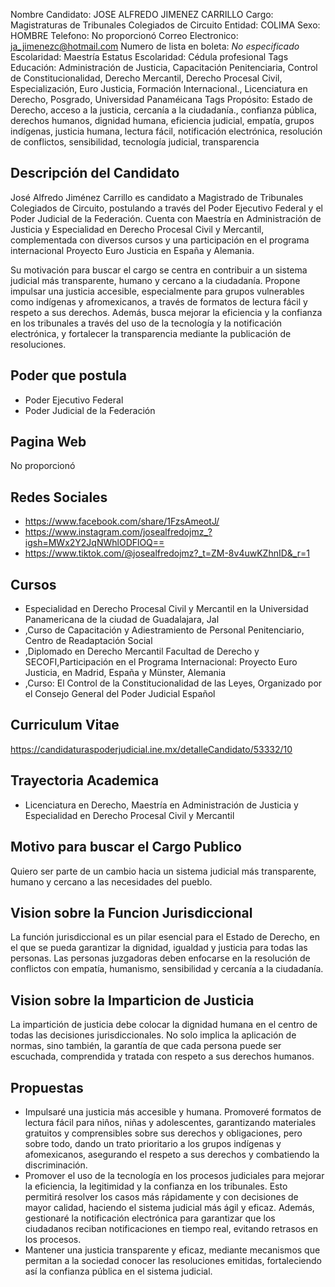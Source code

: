 Nombre Candidato: JOSE ALFREDO JIMENEZ CARRILLO
Cargo: Magistraturas de Tribunales Colegiados de Circuito
Entidad: COLIMA
Sexo: HOMBRE
Telefono: No proporcionó
Correo Electronico: ja_jimenezc@hotmail.com
Numero de lista en boleta: *No especificado*
Escolaridad: Maestría
Estatus Escolaridad: Cédula profesional
Tags Educación: Administración de Justicia, Capacitación Penitenciaria, Control de Constitucionalidad, Derecho Mercantil, Derecho Procesal Civil, Especialización, Euro Justicia, Formación Internacional., Licenciatura en Derecho, Posgrado, Universidad Panaméicana
Tags Propósito: Estado de Derecho, acceso a la justicia, cercanía a la ciudadanía., confianza pública, derechos humanos, dignidad humana, eficiencia judicial, empatía, grupos indígenas, justicia humana, lectura fácil, notificación electrónica, resolución de conflictos, sensibilidad, tecnología judicial, transparencia


## Descripción del Candidato 

José Alfredo Jiménez Carrillo es candidato a Magistrado de Tribunales Colegiados de Circuito, postulando a través del Poder Ejecutivo Federal y el Poder Judicial de la Federación. Cuenta con Maestría en Administración de Justicia y Especialidad en Derecho Procesal Civil y Mercantil, complementada con diversos cursos y una participación en el programa internacional Proyecto Euro Justicia en España y Alemania.

Su motivación para buscar el cargo se centra en contribuir a un sistema judicial más transparente, humano y cercano a la ciudadanía.  Propone impulsar una justicia accesible, especialmente para grupos vulnerables como indígenas y afromexicanos, a través de formatos de lectura fácil y respeto a sus derechos. Además, busca mejorar la eficiencia y la confianza en los tribunales a través del uso de la tecnología y la notificación electrónica, y fortalecer la transparencia mediante la publicación de resoluciones.


## Poder que postula

- Poder Ejecutivo Federal
- Poder Judicial de la Federación


## Pagina Web

No proporcionó


## Redes Sociales

- https://www.facebook.com/share/1FzsAmeotJ/
- https://www.instagram.com/josealfredojmz_?igsh=MWx2Y2JqNWhlODFlOQ==
- https://www.tiktok.com/@josealfredojmz?_t=ZM-8v4uwKZhnID&_r=1


## Cursos

- Especialidad en Derecho Procesal Civil y Mercantil en la Universidad Panamericana de la ciudad de Guadalajara, Jal
- ,Curso de Capacitación y Adiestramiento de Personal Penitenciario, Centro de Readaptación Social
- ,Diplomado en Derecho Mercantil   Facultad de Derecho y SECOFI,Participación en el Programa Internacional: Proyecto Euro Justicia, en Madrid, España y Münster, Alemania
- ,Curso: El Control de la Constitucionalidad de las Leyes, Organizado por el Consejo General del Poder Judicial Español


## Curriculum Vitae

https://candidaturaspoderjudicial.ine.mx/detalleCandidato/53332/10


## Trayectoria Academica

- Licenciatura en Derecho, Maestría en Administración de Justicia y Especialidad en Derecho Procesal Civil y Mercantil


## Motivo para buscar el Cargo Publico

Quiero ser parte de un cambio hacia un sistema judicial más transparente, humano y cercano a las necesidades del pueblo.


## Vision sobre la Funcion Jurisdiccional

La función jurisdiccional es un pilar esencial para el Estado de Derecho, en el que se pueda garantizar la dignidad, igualdad y justicia para todas las personas. Las personas juzgadoras deben enfocarse en la resolución de conflictos con empatía, humanismo, sensibilidad y cercanía a la ciudadanía.


## Vision sobre la Imparticion de Justicia

La impartición de justicia debe colocar la dignidad humana en el centro de todas las decisiones jurisdiccionales. No solo implica la aplicación de normas, sino también, la garantía de que cada persona puede ser escuchada, comprendida y tratada con respeto a sus derechos humanos.


## Propuestas

- Impulsaré una justicia más accesible y humana. Promoveré formatos de lectura fácil para niños, niñas y adolescentes, garantizando materiales gratuitos y comprensibles sobre sus derechos y obligaciones, pero sobre todo, dando un trato prioritario a los grupos indígenas y afomexicanos, asegurando el respeto a sus derechos y combatiendo la discriminación.
- Promover el uso de la tecnología en los procesos judiciales para mejorar la eficiencia, la legitimidad y la confianza en los tribunales. Esto permitirá resolver los casos más rápidamente y con decisiones de mayor calidad, haciendo el sistema judicial más ágil y eficaz. Además, gestionaré la notificación electrónica para garantizar que los ciudadanos reciban notificaciones en tiempo real, evitando retrasos en los procesos.
- Mantener una justicia transparente y eficaz, mediante mecanismos que permitan a la sociedad conocer las resoluciones emitidas, fortaleciendo así la confianza pública en el sistema judicial.


